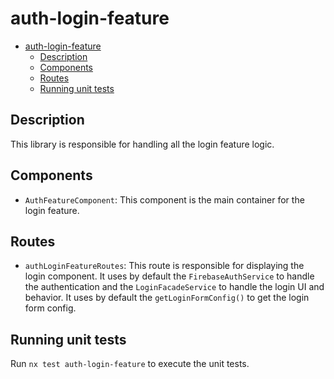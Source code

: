 # auth-login-feature

- [auth-login-feature](#auth-login-feature)
  - [Description](#description)
  - [Components](#components)
  - [Routes](#routes)
  - [Running unit tests](#running-unit-tests)

## Description

This library is responsible for handling all the login feature logic.

## Components

- `AuthFeatureComponent`: This component is the main container for the login feature.

## Routes

- `authLoginFeatureRoutes`: This route is responsible for displaying the login component.
  It uses by default the `FirebaseAuthService` to handle the authentication and the `LoginFacadeService` to handle the login UI and behavior.
  It uses by default the `getLoginFormConfig()` to get the login form config.

## Running unit tests

Run `nx test auth-login-feature` to execute the unit tests.
